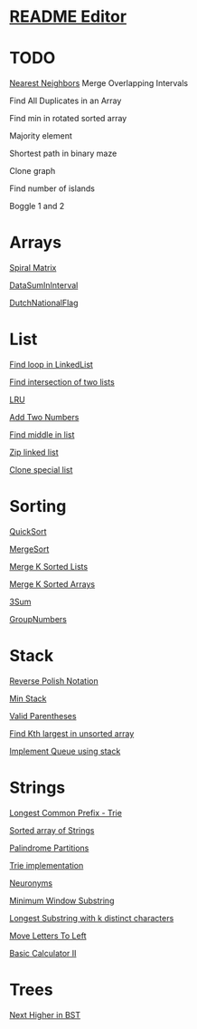 # [README Editor](https://stackedit.io/app#)

# TODO
[Nearest Neighbors](https://www.geeksforgeeks.org/closest-pair-of-points-onlogn-implementation/)
Merge Overlapping Intervals

Find All Duplicates in an Array

Find min in rotated sorted array

Majority element

Shortest path in binary maze

Clone graph

Find number of islands

Boggle 1 and 2


# Arrays
[Spiral Matrix](https://github.com/leoriazuddin/ds-and-algo/blob/master/src/main/java/arrays/SpiralMatrix.java)

[DataSumInInterval](https://github.com/leoriazuddin/ds-and-algo/blob/master/src/main/java/arrays/DataSumInInterval.java)

[DutchNationalFlag](https://github.com/leoriazuddin/ds-and-algo/blob/master/src/main/java/arrays/DutchNationalFlag.java)

# List
[Find loop in LinkedList](https://github.com/leoriazuddin/ds-and-algo/blob/master/src/main/java/lists/DetectAndRemoveLoop.java)

[Find intersection of two lists](https://github.com/leoriazuddin/ds-and-algo/blob/master/src/main/java/lists/ListIntersectionNode.java)

[LRU](https://github.com/leoriazuddin/ds-and-algo/blob/master/src/main/java/lists/LRU.java)

[Add Two Numbers](https://github.com/leoriazuddin/ds-and-algo/blob/master/src/main/java/lists/AddTwoNumbers.java)

[Find middle in list](https://github.com/leoriazuddin/ds-and-algo/blob/master/src/main/java/lists/FindTheMiddle.java)

[Zip linked list](https://github.com/leoriazuddin/ds-and-algo/blob/master/src/main/java/lists/Zip.java)

[Clone special list](https://github.com/leoriazuddin/ds-and-algo/blob/master/src/main/java/lists/CloneSpecialList.java)

# Sorting
[QuickSort](https://github.com/leoriazuddin/ds-and-algo/blob/master/src/main/java/sorting/QuickSort.java)

[MergeSort](https://github.com/leoriazuddin/ds-and-algo/blob/master/src/main/java/sorting/MergeSort.java)

[Merge K Sorted Lists](https://github.com/leoriazuddin/ds-and-algo/blob/master/src/main/java/sorting/MergeKSortedLists.java)

[Merge K Sorted Arrays](https://github.com/leoriazuddin/ds-and-algo/blob/master/src/main/java/sorting/MergeKSortedArrays.java)

[3Sum](https://github.com/leoriazuddin/ds-and-algo/blob/master/src/main/java/sorting/ThreeSum.java)

[GroupNumbers](https://github.com/leoriazuddin/ds-and-algo/blob/master/src/main/java/sorting/GroupNumbers.java)

# Stack
[Reverse Polish Notation](https://github.com/leoriazuddin/ds-and-algo/blob/master/src/main/java/stack/ReversePolishNotation.java)

[Min Stack](https://github.com/leoriazuddin/ds-and-algo/blob/master/src/main/java/stack/MinStack.java)

[Valid Parentheses](https://github.com/leoriazuddin/ds-and-algo/blob/master/src/main/java/stack/ValidParentheses.java)

[Find Kth largest in unsorted array](https://github.com/leoriazuddin/ds-and-algo/blob/master/src/main/java/stack/KthLargest.java)

[Implement Queue using stack](https://github.com/leoriazuddin/ds-and-algo/blob/master/src/main/java/stack/QueueStack.java)

# Strings
[Longest Common Prefix - Trie](https://github.com/leoriazuddin/ds-and-algo/blob/master/src/main/java/strings/LongestCommonPrefixTrie.java)

[Sorted array of Strings](https://github.com/leoriazuddin/ds-and-algo/blob/master/src/main/java/strings/SearchSortedArrayOfStrings.java)

[Palindrome Partitions](https://github.com/leoriazuddin/ds-and-algo/blob/master/src/main/java/strings/PalindromePartitioning.java)

[Trie implementation](https://github.com/leoriazuddin/ds-and-algo/blob/master/src/main/java/strings/Trie.java)

[Neuronyms](https://github.com/leoriazuddin/ds-and-algo/blob/master/src/main/java/strings/Neuronyms.java)

[Minimum Window Substring](https://github.com/leoriazuddin/ds-and-algo/blob/master/src/main/java/strings/MinimumWindowSubstring.java)

[Longest Substring with k distinct characters](https://github.com/leoriazuddin/ds-and-algo/blob/master/src/main/java/strings/LongestSubstringWithKDistinctCharacters.java)

[Move Letters To Left](https://github.com/leoriazuddin/ds-and-algo/blob/master/src/main/java/strings/MoveLettersToLeft.java)

[Basic Calculator II](https://github.com/leoriazuddin/ds-and-algo/blob/master/src/main/java/strings/BasicCalculator.java)

# Trees

[Next Higher in BST](https://github.com/leoriazuddin/ds-and-algo/blob/master/src/main/java/trees/FindNextHigher.java)

